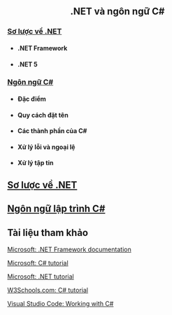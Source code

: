 <h2 align="center"> 
.NET và ngôn ngữ C#
</h2>

<div class="header">
<h3><a href="#dotnet">Sơ lược về .NET</a></h3>
<ul>
    <li><h4>.NET Framework</h4></li>
    <li><h4>.NET 5</h4></li>
</ul>

<h3><a href="#csconcepts">Ngôn ngữ C#</a></h3>
<ul>
    <li>
        <h4>Đặc điểm</h4>
    </li>
    <li>
        <h4>Quy cách đặt tên </h4>
    </li>
    <li>
        <h4>Các thành phần của C# </h4>
    </li>
    <li>
        <h4>Xử lý lỗi và ngoại lệ </h4>
    </li>
    <li>
        <h4>Xử lý tập tin </h4>
    </li>
</ul>

</div>

## <a href="dotnet">Sơ lược về .NET </a>

## <a href="cs">Ngôn ngữ lập trình C#</a>

## Tài liệu tham khảo

[Microsoft: .NET Framework documentation](https://docs.microsoft.com/en-us/dotnet/framework/)

[Microsoft: C# tutorial](https://docs.microsoft.com/en-us/dotnet/csharp/)

[Microsoft: .NET tutorial](https://dotnet.microsoft.com/learn/dotnet/in-browser-tutorial/)

[W3Schools.com: C# tutorial](https://www.w3schools.com/cs/index.php/)

[Visual Studio Code: Working with C#](https://code.visualstudio.com/docs/languages/csharp/)
